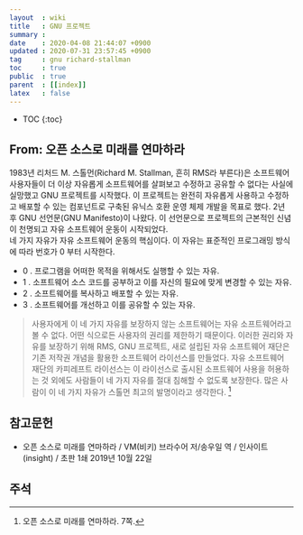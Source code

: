 ```yaml
---
layout  : wiki
title   : GNU 프로젝트
summary : 
date    : 2020-04-08 21:44:07 +0900
updated : 2020-07-31 23:57:45 +0900
tag     : gnu richard-stallman
toc     : true
public  : true
parent  : [[index]]
latex   : false
---
```

* TOC
{:toc}

## From: 오픈 소스로 미래를 연마하라

>
1983년 리처드 M. 스톨먼(Richard M. Stallman, 흔히 RMS라 부른다)은 소프트웨어 사용자들이 더 이상 자유롭게 소프트웨어를 살펴보고 수정하고 공유할 수 없다는 사실에 실망했고 GNU 프로젝트를 시작했다.
이 프로젝트는 완전히 자유롭게 사용하고 수정하고 배포할 수 있는 컴포넌트로 구축된 유닉스 호환 운영 체제 개발을 목표로 했다.
2년 후 GNU 선언문(GNU Manifesto)이 나왔다. 이 선언문으로 프로젝트의 근본적인 신념이 천명되고 자유 소프트웨어 운동이 시작되었다.  
네 가지 자유가 자유 소프트웨어 운동의 핵심이다.
이 자유는 표준적인 프로그래밍 방식에 따라 번호가 0 부터 시작한다.
- 0 . 프로그램을 어떠한 목적을 위해서도 실행할 수 있는 자유.
- 1 . 소프트웨어 소스 코드를 공부하고 이를 자신의 필요에 맞게 변경할 수 있는 자유.
- 2 . 소프트웨어를 복사하고 배포할 수 있는 자유.
- 3 . 소프트웨어를 개선하고 이를 공유할 수 있는 자유.

> 사용자에게 이 네 가지 자유를 보장하지 않는 소프트웨어는 자유 소프트웨어라고 볼 수 없다.
어떤 식으로든 사용자의 권리를 제한하기 때문이다.
이러한 권리와 자유를 보장하기 위해 RMS, GNU 프로젝트, 새로 설립된 자유 소프트웨어 재단은 기존 저작권 개념을 활용한 소프트웨어 라이선스를 만들었다.
자유 소프트웨어 재단의 카피레프트 라이선스는 이 라이선스로 출시된 소프트웨어 사용을 허용하는 것 외에도 사람들이 네 가지 자유를 절대 침해할 수 없도록 보장한다.
많은 사람이 이 네 가지 자유가 스톨먼 최고의 발명이라고 생각한다.
[^vm-8]


## 참고문헌

- 오픈 소스로 미래를 연마하라 / VM(비키) 브라수어 저/송우일 역 / 인사이트(insight) / 초판 1쇄 2019년 10월 22일

## 주석

[^vm-8]: 오픈 소스로 미래를 연마하라. 7쪽.

